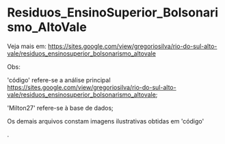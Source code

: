 # Residuos_EnsinoSuperior_Bolsonarismo_AltoVale
Veja mais em: https://sites.google.com/view/gregoriosilva/rio-do-sul-alto-vale/residuos_ensinosuperior_bolsonarismo_altovale

Obs:

'código' refere-se a análise principal https://sites.google.com/view/gregoriosilva/rio-do-sul-alto-vale/residuos_ensinosuperior_bolsonarismo_altovale;

'Milton27' refere-se à base de dados;

Os demais arquivos constam imagens ilustrativas obtidas em 'código'

.
